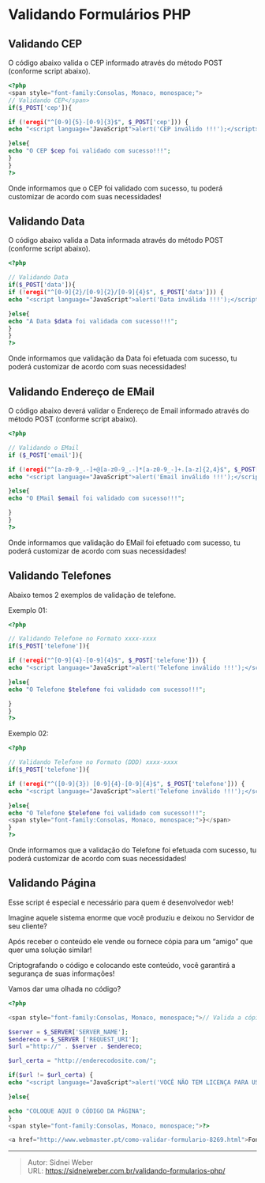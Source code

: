 # Validando Formulários PHP


## <span id="Validando_CEP">Validando CEP</span>

O código abaixo valida o CEP informado através do método POST (conforme script abaixo).

```php    
<?php
<span style="font-family:Consolas, Monaco, monospace;">
// Validando CEP</span>
if($_POST['cep']){

if (!eregi("^[0-9]{5}-[0-9]{3}$", $_POST['cep'])) {
echo "<script language="JavaScript">alert('CEP inválido !!!');</script>";

}else{
echo "O CEP $cep foi validado com sucesso!!!";
}
}
?>
```

Onde informamos que o CEP foi validado com sucesso, tu poderá customizar de acordo com suas necessidades!

## <span id="Validando_Data">Validando Data</span>

O código abaixo valida a Data informada através do método POST (conforme script abaixo).

```php
<?php

// Validando Data
if($_POST['data']){
if (!eregi("^[0-9]{2}/[0-9]{2}/[0-9]{4}$", $_POST['data'])) {
echo "<script language="JavaScript">alert('Data inválida !!!');</script>";

}else{
echo "A Data $data foi validada com sucesso!!!";
}
}
?>
``` 
    

Onde informamos que validação da Data foi efetuada com sucesso, tu poderá customizar de acordo com suas necessidades!

## <span id="Validando_Endereco_de_EMail">Validando Endereço de EMail</span>

O código abaixo deverá validar o Endereço de Email informado através do método POST (conforme script abaixo).

```php 
<?php

// Validando o EMail
if ($_POST['email']){

if (!eregi("^[a-z0-9_.-]+@[a-z0-9_.-]*[a-z0-9_-]+.[a-z]{2,4}$", $_POST['email'])) {
echo "<script language="JavaScript">alert('Email inválido !!!');</script>";

}else{
echo "O EMail $email foi validado com sucesso!!!";

}
}
?>
```

Onde informamos que validação do EMail foi efetuado com sucesso, tu poderá customizar de acordo com suas necessidades!

## <span id="Validando_Telefones">Validando Telefones</span>

Abaixo temos 2 exemplos de validação de telefone.

Exemplo 01:

```php
<?php

// Validando Telefone no Formato xxxx-xxxx
if($_POST['telefone']){

if (!eregi("^[0-9]{4}-[0-9]{4}$", $_POST['telefone'])) {
echo "<script language="JavaScript">alert('Telefone inválido !!!');</script>";

}else{
echo "O Telefone $telefone foi validado com sucesso!!!";

}
}
?>
```    

Exemplo 02:

```php 
<?php

// Validando Telefone no Formato (DDD) xxxx-xxxx
if($_POST['telefone']){

if (!eregi("^([0-9]{3}) [0-9]{4}-[0-9]{4}$", $_POST['telefone'])) {
echo "<script language="JavaScript">alert('Telefone inválido !!!');</script>";

}else{
echo "O Telefone $telefone foi validado com sucesso!!!";
<span style="font-family:Consolas, Monaco, monospace;">}</span>
}
?>
```

Onde informamos que a validação do Telefone foi efetuada com sucesso, tu poderá customizar de acordo com suas necessidades!

## <span id="Validando_Pagina">Validando Página</span>

Esse script é especial e necessário para quem é desenvolvedor web!

Imagine aquele sistema enorme que você produziu e deixou no Servidor de seu cliente?

Após receber o conteúdo ele vende ou fornece cópia para um “amigo” que quer uma solução similar!

Criptografando o código e colocando este conteúdo, você garantirá a segurança de suas informações!

Vamos dar uma olhada no código?

```php
<?php

<span style="font-family:Consolas, Monaco, monospace;">// Valida a cópia do Sistema</span>

$server = $_SERVER['SERVER_NAME'];
$endereco = $_SERVER ['REQUEST_URI'];
$url ="http://" . $server . $endereco;

$url_certa = "http://enderecodosite.com/";

if($url != $url_certa) {
echo "<script language="JavaScript">alert('VOCÊ NÃO TEM LICENÇA PARA USAR ESTA LOJA - Entre em contato com o EMail email@seuemail.com.br para validar sucópia.');</script>";

}else{

echo "COLOQUE AQUI O CÓDIGO DA PÁGINA";
}
<span style="font-family:Consolas, Monaco, monospace;">?>

<a href="http://www.webmaster.pt/como-validar-formulario-8269.html">Fonte</a></span>
```

---

> Autor: Sidnei Weber  
> URL: https://sidneiweber.com.br/validando-formularios-php/  

